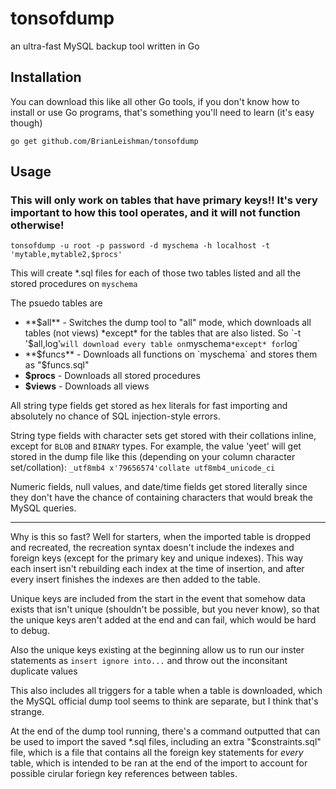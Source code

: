 # tonsofdump
an ultra-fast MySQL backup tool written in Go

## Installation
You can download this like all other Go tools, if you don't know how to install or use Go programs, that's something you'll need to learn (it's easy though)

    go get github.com/BrianLeishman/tonsofdump

## Usage
### This will only work on tables that have primary keys!! It's very important to how this tool operates, and it **will not** function otherwise!

    tonsofdump -u root -p password -d myschema -h localhost -t 'mytable,mytable2,$procs'

This will create \*.sql files for each of those two tables listed and all the stored procedures on `myschema`

The psuedo tables are
- **$all** - Switches the dump tool to "all" mode, which downloads all tables (not views) *except* for the tables that are also listed. So `-t '$all,log'` will download every table on `myschema` *except* for `log`
- **$funcs** - Downloads all functions on `myschema` and stores them as "$funcs.sql"
- **$procs** - Downloads all stored procedures
- **$views** - Downloads all views

All string type fields get stored as hex literals for fast importing and absolutely no chance of SQL injection-style errors.

String type fields with character sets get stored with their collations inline, except for `BLOB` and `BINARY` types. For example, the value 'yeet' will get stored in the dump file like this (depending on your column character set/collation): `_utf8mb4 x'79656574'collate utf8mb4_unicode_ci`

Numeric fields, null values, and date/time fields get stored literally since they don't have the chance of containing characters that would break the MySQL queries.


------------

Why is this so fast? Well for starters, when the imported table is dropped and recreated, the recreation syntax doesn't include the indexes and foreign keys (except for the primary key and unique indexes). This way each insert isn't rebuilding each index at the time of insertion, and after every insert finishes the indexes are then added to the table.

Unique keys are included from the start in the event that somehow data exists that isn't unique (shouldn't be possible, but you never know), so that the unique keys aren't added at the end and can fail, which would be hard to debug.

Also the unique keys existing at the beginning allow us to run our inster statements as `insert ignore into...` and throw out the inconsitant duplicate values

This also includes all triggers for a table when a table is downloaded, which the MySQL official dump tool seems to think are separate, but I think that's strange. 

At the end of the dump tool running, there's a command outputted that can be used to import the saved \*.sql files, including an extra "$constraints.sql" file, which is a file that contains all the foreign key statements for *every* table, which is intended to be ran at the end of the import to account for possible cirular foriegn key references between tables.
